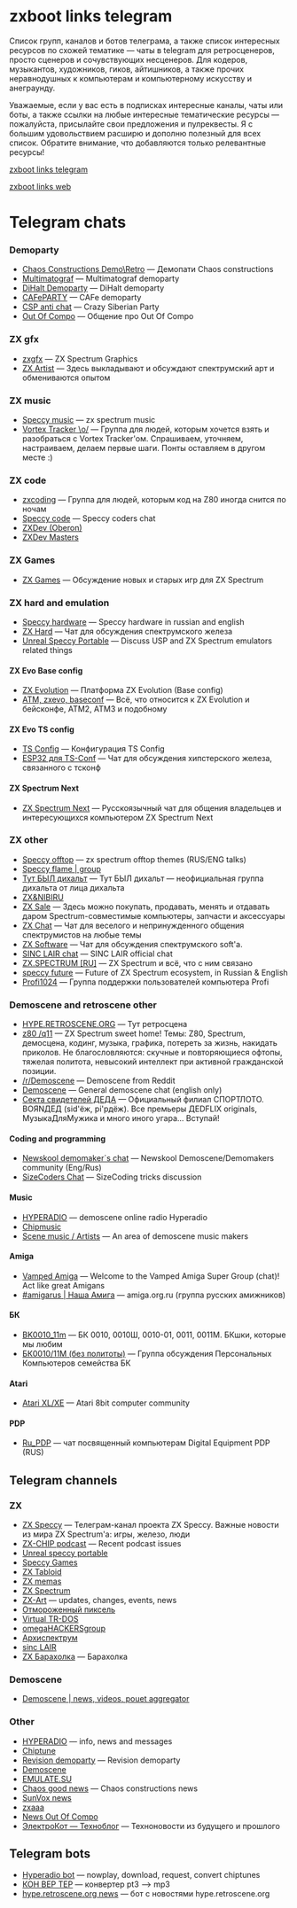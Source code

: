 # zxboot links telegram
Список групп, каналов и ботов телеграма, а также список интересных ресурсов по схожей тематике — чаты в telegram для ретросценеров, просто сценеров и сочувствующих несценеров. Для кодеров, музыкантов, художников, гиков, айтишников, а также прочих неравнодушных к компьютерам и компьютерному искусству и анеграунду.

Уважаемые, если у вас есть в подписках интересные каналы, чаты или боты, а также ссылки на любые интересные тематические ресурсы — пожалуйста, присылайте свои предложения и пулреквесты. Я с большим удовольствием расширю и дополню полезный для всех список. Обратите внимание, что добавляются только релевантные ресурсы!

[zxboot links telegram](https://github.com/nodeus/zxboot-links/blob/master/zxboot%20links%20telegram.md)

[zxboot links web](https://github.com/nodeus/zxboot-links/blob/master/zxboot%20links%20web.md)

# Telegram chats
### Demoparty
* [Chaos Constructions Demo\Retro](https://t.me/chaosconstructions) — Демопати Сhaos constructions
* [Multimatograf](https://t.me/multimatograf) — Multimatograf demoparty
* [DiHalt Demoparty](https://t.me/dihaltdemoparty) — DiHalt demoparty
* [CAFePARTY](https://t.me/CAFe_Demoparty) — CAFe demoparty
* [CSP anti chat](https://t.me/csp_chatiq) — Crazy Siberian Party
* [Out Of Compo](https://t.me/ooc_chat) — Общение про Out Of Compo
### ZX gfx
* [zxgfx](https://t.me/zxgfx) — ZX Spectrum Graphics
* [ZX Artist](https://t.me/zxartist) — Здесь выкладывают и обсуждают спектрумский арт и обмениваются опытом
### ZX music
* [Speccy music](https://t.me/speccymusic) — zx spectrum music
* [Vortex Tracker \о/](https://t.me/vt_training) — Группа для людей, которым хочется взять и разобраться с Vortex Tracker'ом. Спрашиваем, уточняем, настраиваем, делаем первые шаги. Понты оставляем в другом месте :)
### ZX code
* [zxcoding](https://t.me/zxcoding) — Группа для людей, которым код на Z80 иногда снится по ночам
* [Speccy code](https://t.me/speccy_code) — Speccy coders chat
* [ZXDev (Oberon)](https://t.me/zxdev)
* [ZXDev Masters](https://t.me/zxdev_masters)
### ZX Games
* [ZX Games](https://t.me/zxgames) — Обсуждение новых и старых игр для ZX Spectrum
### ZX hard and emulation
* [Speccy hardware](https://t.me/speccy_hard) — Speccy hardware in russian and english
* [ZX Hard](https://t.me/zxhard) — Чат для обсуждения спектрумского железа
* [Unreal Speccy Portable](https://t.me/unrealspeccypg) — Discuss USP and ZX Spectrum emulators related things
#### ZX Evo Base config
* [ZX Evolution](https://t.me/zxevo) — Платформа ZX Evolution (Base config)
* [ATM, zxevo, baseconf](https://t.me/atm_zxevo_baseconf) — Всё, что относится к ZX Evolution и бейсконфе, АТМ2, АТМ3 и подобному
#### ZX Evo TS config
* [TS Config](https://t.me/tsconf) — Конфигурация TS Config
* [ESP32 для TS-Conf](https://t.me/joinchat/CxWmxmcW0ts4ODNi) — Чат для обсуждения хипстерского железа, связанного с тсконф
#### ZX Spectrum Next
* [ZX Spectrum Next](https://t.me/specnext) — Русскоязычный чат для общения владельцев и интересующихся компьютером ZX Spectrum Next
### ZX other
* [Speccy offtop](https://t.me/speccyofftop) — zx spectrum offtop themes (RUS/ENG talks)
* [Speccy flame | group](https://t.me/speccyflame)
* [Тут БЫЛ дихальт](https://t.me/nedopc_party) — Тут БЫЛ дихальт — неофициальная группа дихальта от лица дихальта
* [ZX&NIBIRU](https://t.me/join?invite=FnSx4EPOYbB_uqA6dd2dnA)
* [ZX Sale](https://t.me/zxsale) — Здесь можно покупать, продавать, менять и отдавать даром Spectrum-совместимые компьютеры, запчасти и аксессуары
* [ZX Chat](https://t.me/zxchat) — Чат для веселого и непринужденного общения спектрумистов на любые темы
* [ZX Software](https://t.me/zxsoftware) — Чат для обсуждения спектрумского soft'а.
* [SINC LAIR chat](https://t.me/sinc_LAIR_chat) — SINC LAIR official chat
* [ZX.SPECTRUM [RU]](https://t.me/spectrum_zx) — ZX Spectrum и всё, что с ним связано
* [speccy future](http://t.me/speccyfuture) — Future of ZX Spectrum ecosystem, in Russian & English
* [Profi1024](https://t.me/Profi1024) — Группа поддержки пользователей компьютера Profi

### Demoscene and retroscene other
* [HYPE.RETROSCENE.ORG](https://t.me/hypezx) — Тут ретросцена
* [z80 /q11](https://t.me/joinchat/Q7uxralB1WiB9Id0) — ZX Spectrum sweet home! Темы: Z80, Spectrum, демосцена, кодинг, музыка, графика, потереть за жизнь, накидать приколов. Не благословляются: скучные и повторяющиеся офтопы, тяжелая политота, невысокий интеллект при активной гражданской позиции.
* [/r/Demoscene](https://t.me/join?invite=AAAAAEKB8q1PGOZ48br3nA) — Demoscene from Reddit
* [Demoscene](https://t.me/demoscenetg) — General demoscene chat (english only)
* [Секта свидетелей ДЕДА](https://t.me/joinchat/AYIzeEVyi9mndNYtTHfRqA) — Официальный филиал СПОРТЛОТО. BOЯNДЕД (sid'ёж, pi'рдёж). Все премьеры ДЕDFLIX originals, МузыкаДляМужика и много иного угара... Вступай!
#### Coding and programming
* [Newskool demomaker\`s chat](https://t.me/pcdemomaking) — Newskool Demoscene/Demomakers community (Eng/Rus)
* [SizeCoders Chat](https://t.me/sizecoders) — SizeCoding tricks discussion
#### Music
* [HYPERADIO](https://t.me/hyperadio) — demoscene online radio Hyperadio
* [Chipmusic](https://t.me/chipmusic)
* [Scene music / Artists](https://t.me/scenemusicartists) — An area of demoscene music makers
#### Amiga
* [Vamped Amiga](https://t.me/vampedamiga) — Welcome to the Vamped Amiga Super Group (chat)! Act like great Amigans
* [#amigarus | Наша Амига](https://t.me/amigarus) — amiga.org.ru (группа русских амижников)
#### БК
* [BK0010_11m](http://t.me/bk0010_11m) — БК 0010, 0010Ш, 0010-01, 0011, 0011М. БКшки, которые мы любим
* [БК0010/11М (без политоты)](https://t.me/bk11m) — Группа обсуждения Персональных Компьютеров семейства БК

#### Atari

* [Atari XL/XE](https://t.me/atari_xl_xe) — Atari 8bit computer community

#### PDP

* [Ru_PDP](https://t.me/ru_pdp) — чат посвященный компьютерам Digital Equipment PDP (RUS)

## Telegram channels

### ZX
* [ZX Speccy](https://t.me/zxnews) — Телеграм-канал проекта ZX Speccy. Важные новости из мира ZX Spectrum'а: игры, железо, люди
* [ZX-CHIP podcast](https://t.me/zxchip) — Recent podcast issues
* [Unreal speccy portable](https://t.me/unrealspeccyp)
* [Speccy Games](https://t.me/speccygames)
* [ZX Tabloid](https://t.me/zxtabloid)
* [ZX memas](https://t.me/truezxmemas)
* [ZX Spectrum](https://t.me/sinclairspectrum)
* [ZX-Art](https://t.me/zxart_ee) — updates, changes, events, news
* [Отмороженный пиксель](https://t.me/zxgrafen)
* [Virtual TR-DOS](https://t.me/vtrdos)
* [omegaHACKERSgroup](https://t.me/omegaHACKERSgroup)
* [Архиспектрум](https://t.me/zxarch)
* [sinc LAIR](https://t.me/sinc_LAIR)
* [ZX Барахолка](https://t.me/zxfleamarket) — Барахолка
### Demoscene
* [Demoscene | news, videos, pouet aggregator](https://t.me/demoscene_channel)
### Other
* [HYPERADIO](https://t.me/joinchat/AAAAADua1EIhVuFK6ev0Hg) — info, news and messages
* [Chiptune](https://t.me/chiptune)
* [Revision demoparty](https://t.me/revisionparty) — Revision demoparty
* [Demoscene](https://t.me/demoscene)
* [EMULATE.SU](https://t.me/emulate)
* [Chaos good news](https://t.me/chaosconstructionsnews) — Chaos constructions news
* [SunVox news](https://t.me/sunvox)
* [zxaaa](https://t.me/zxaaa_bot)
* [News Out Of Compo](https://t.me/outofcompo)
* [ЭлектроКот — Техноблог](https://t.me/electro_kot) — Техноновости из будущего и прошлого

## Telegram bots

* [Hyperadio bot](https://t.me/hyperadio_bot) — nowplay, download, request, convert chiptunes
* [КОН ВЕР ТЕР](https://t.me/zxconvbot) — конвертер pt3 —> mp3
* [hype.retroscene.org news](https://t.me/hyprbot) — бот с новостями hype.retroscene.org

